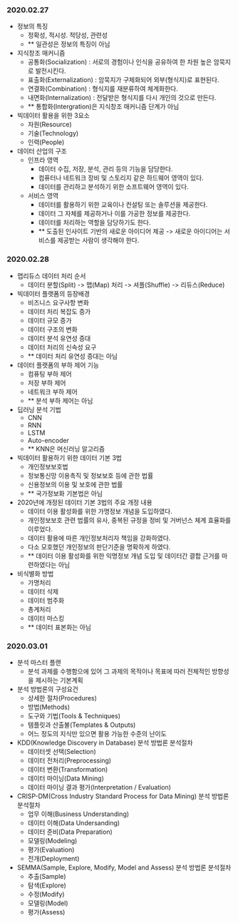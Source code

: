 ### 2020.02.27
- 정보의 특징
  - 정확성, 적시성. 적당성, 관련성
  - ** 일관성은 정보의 특징이 아님
- 지식창조 매커니즘
  - 공통화(Socialization) : 서로의 경험이나 인식을 공유하여 한 차원 높은 암묵지로 발전시킨다.
  - 표출화(Externalization) : 암묵지가 구체화되어 외부(형식지)로 표현된다.
  - 연결화(Combination) : 형식지를 재분류하여 체계화한다.
  - 내면화(Internalization) : 전달받은 형식지를 다시 개인의 것으로 만든다.
  - ** 통합화(Intergration)은 지식창조 매커니즘 단계가 아님
- 빅데이터 활용을 위한 3요소
  - 자원(Resource)
  - 기술(Technology)
  - 인력(People)
- 데이터 산업의 구조
  - 인프라 영역
    - 데이터 수집, 저장, 분석, 관리 등의 기능을 담당한다.
    - 컴퓨터나 네트워크 장비 및 스토리지 같은 하드웨어 영역이 있다.
    - 데이터를 관리하고 분석하기 위한 소프트웨어 영역이 있다.
  - 서비스 영역
    - 데이터를 활용하기 위한 교육이나 컨설팅 또는 솔루션을 제공한다.
    - 데이터 그 자체를 제공하거나 이를 가공한 정보를 제공한다.
    - 데이터를 처리하는 역할을 담당하기도 한다.
    - ** 도출된 인사이트 기반의 새로운 아이디어 제공 -> 새로운 아이디어는 서비스를 제공받는 사람이 생각해야 한다.

### 2020.02.28
- 맵리듀스 데이터 처리 순서
  - 데이터 분할(Split) -> 맵(Map) 처리 -> 셔플(Shuffle) -> 리듀스(Reduce)
- 빅데이터 플랫폼의 등장배경
  - 비즈니스 요구사항 변화
  - 데이터 처리 복잡도 증가
  - 데이터 규모 증가
  - 데이터 구조의 변화
  - 데이터 분석 유연성 증대
  - 데이터 처리의 신속성 요구
  - ** 데이터 처리 유연성 증대는 아님
- 데이터 플랫폼의 부하 제어 기능
  - 컴퓨팅 부하 제어
  - 저장 부하 제어
  - 네트워크 부하 제어
  - ** 분석 부하 제어는 아님
- 딥러닝 분석 기법
  - CNN
  - RNN
  - LSTM
  - Auto-encoder
  - ** KNN은 머신러닝 알고리즘
- 빅데이터 활용하기 위한 데이터 기본 3법
  - 개인정보보호법
  - 정보통신망 이용촉직 및 정보보호 등에 관한 법률
  - 신용정보의 이용 및 보호에 관한 법률
  - ** 국가정보화 기본법은 아님
- 2020년에 개정된 데이터 기본 3법의 주요 개정 내용
  - 데이터 이용 활성화를 위한 가명정보 개념을 도입하였다.
  - 개인정보보호 관련 법률의 유사, 중복된 규정을 정비 및 거버넌스 체계 효율화를 이루었다.
  - 데이터 활용에 따른 개인정보처리자 책임을 강화하였다.
  - 다소 모호했던 개인정보의 판단기준을 명확하게 하였다.
  - ** 데이터 이용 활성화를 위한 익명정보 개념 도입 및 데이터간 결합 근거를 마련하였다는 아님
- 비식별화 방법
  - 가명처리
  - 데이터 삭제
  - 데이터 범주화
  - 총계처리
  - 데이터 마스킹
  - ** 데이터 표본화는 아님

### 2020.03.01
- 분석 마스터 플랜
  - 분석 과제를 수행함으에 있어 그 과제의 목적이나 목표에 따러 전체적인 방향성을 제시하는 기본계획
- 분석 방법론의 구성요건
  - 상세한 절차(Procedures)
  - 방법(Methods)
  - 도구와 기법(Tools & Techniques)
  - 템플릿과 산출불(Templates & Outputs)
  - 어느 정도의 지식만 있으면 활용 가능한 수준의 난이도
- KDD(Knowledge Discovery in Database) 분석 방법론 분석절차
  - 데이터셋 선택(Selection)
  - 데이터 전처리(Preprocessing)
  - 데이터 변환(Transformation)
  - 데이터 마이닝(Data Mining)
  - 데이터 마이닝 결과 평가(Interpretation / Evaluation)
- CRISP-DM(Cross Industry Standard Process for Data Mining) 분석 방법론 분석절차
  - 업무 이해(Business Understanding)
  - 데이터 이해(Data Undersanding)
  - 데이터 준비(Data Preparation)
  - 모델링(Modeling)
  - 평가(Evaluation)
  - 전개(Deployment)
- SEMMA(Sample, Explore, Modify, Model and Assess) 분석 방법론 분석절차
  - 추출(Sample)
  - 탐색(Explore)
  - 수정(Modify)
  - 모델링(Model)
  - 평가(Assess)